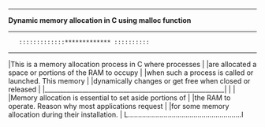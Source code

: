 ********************************************************
**Dynamic memory allocation in C using malloc function**
********************************************************
       :::::::::::::************* ::::::::::
__________________________________________________________
|This is a memory allocation process in C where processes |
|are allocated a space or portions of the RAM to occupy   |
|when such a process is called or launched. This memory   |
|dynamically changes or get free when closed or released  |
|_________________________________________________________|
|                                                         |
|Memory allocation is essential to set aside portions of  |
|the RAM to operate. Reason why most applications request |
|for some memory allocation during their installation.    |
L.........................................................I

